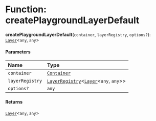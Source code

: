 # Function: createPlaygroundLayerDefault

**createPlaygroundLayerDefault**(`container`, `layerRegistry`, `options?`): [`Layer`](/auto-docs/editor/classes/Layer.md)<`any`, `any`>

#### Parameters

| Name | Type |
| :------ | :------ |
| `container` | [`Container`](/auto-docs/editor/interfaces/interfaces.Container.md) |
| `layerRegistry` | [`LayerRegistry`](/auto-docs/editor/interfaces/LayerRegistry.md)<[`Layer`](/auto-docs/editor/classes/Layer.md)<`any`, `any`>> |
| `options?` | `any` |

#### Returns

[`Layer`](/auto-docs/editor/classes/Layer.md)<`any`, `any`>
